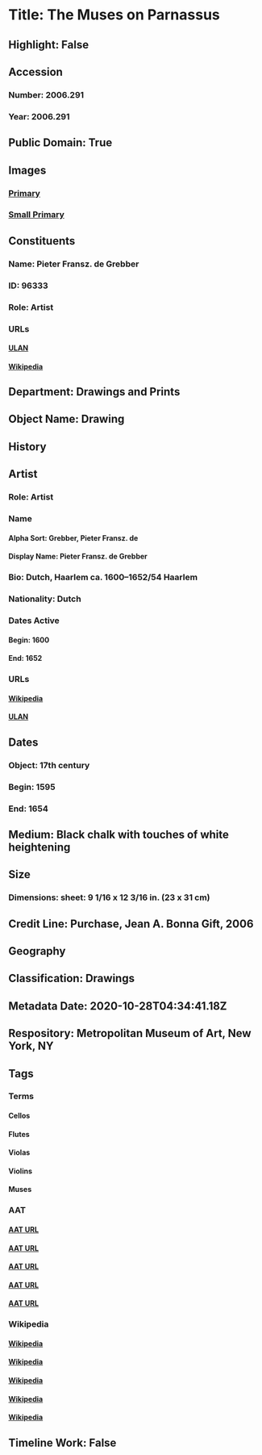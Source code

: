 # Title: The Muses on Parnassus
## Highlight: False
## Accession
### Number: 2006.291
### Year: 2006.291
## Public Domain: True
## Images
### [Primary](https://images.metmuseum.org/CRDImages/dp/original/DP800362.jpg)
### [Small Primary](https://images.metmuseum.org/CRDImages/dp/web-large/DP800362.jpg)
## Constituents
### Name: Pieter Fransz. de Grebber
### ID: 96333
### Role: Artist
### URLs
#### [ULAN](http://vocab.getty.edu/page/ulan/500019400)
#### [Wikipedia](https://www.wikidata.org/wiki/Q512817)
## Department: Drawings and Prints
## Object Name: Drawing
## History
## Artist
### Role: Artist
### Name
#### Alpha Sort: Grebber, Pieter Fransz. de
#### Display Name: Pieter Fransz. de Grebber
### Bio: Dutch, Haarlem ca. 1600–1652/54 Haarlem
### Nationality: Dutch
### Dates Active
#### Begin: 1600
#### End: 1652
### URLs
#### [Wikipedia](https://www.wikidata.org/wiki/Q512817)
#### [ULAN](http://vocab.getty.edu/page/ulan/500019400)
## Dates
### Object: 17th century
### Begin: 1595
### End: 1654
## Medium: Black chalk with touches of white heightening
## Size
### Dimensions: sheet: 9 1/16 x 12 3/16 in. (23 x 31 cm)
## Credit Line: Purchase, Jean A. Bonna Gift, 2006
## Geography
## Classification: Drawings
## Metadata Date: 2020-10-28T04:34:41.18Z
## Respository: Metropolitan Museum of Art, New York, NY
## Tags
### Terms
#### Cellos
#### Flutes
#### Violas
#### Violins
#### Muses
### AAT
#### [AAT URL](http://vocab.getty.edu/page/aat/300209202)
#### [AAT URL](http://vocab.getty.edu/page/aat/300042513)
#### [AAT URL](http://vocab.getty.edu/page/aat/300042225)
#### [AAT URL](http://vocab.getty.edu/page/aat/300042215)
#### [AAT URL](http://vocab.getty.edu/page/aat/300306786)
### Wikipedia
#### [Wikipedia]()
#### [Wikipedia]()
#### [Wikipedia]()
#### [Wikipedia]()
#### [Wikipedia]()
## Timeline Work: False